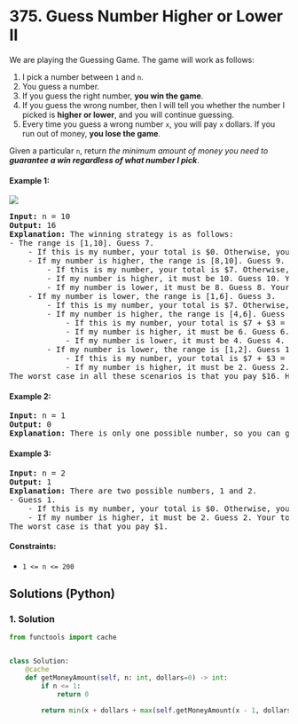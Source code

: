 # 375. Guess Number Higher or Lower II
We are playing the Guessing Game. The game will work as follows:
1. I pick a number between `1` and `n`.
2. You guess a number.
3. If you guess the right number, **you win the game**.
4. If you guess the wrong number, then I will tell you whether the number I picked is **higher or lower**, and you will continue guessing.
5. Every time you guess a wrong number `x`, you will pay `x` dollars. If you run out of money, **you lose the game**.

Given a particular `n`, return *the minimum amount of money you need to **guarantee a win regardless of what number I pick***.

#### Example 1:
![](https://assets.leetcode.com/uploads/2020/09/10/graph.png)
<pre>
<strong>Input:</strong> n = 10
<strong>Output:</strong> 16
<strong>Explanation:</strong> The winning strategy is as follows:
- The range is [1,10]. Guess 7.
    - If this is my number, your total is $0. Otherwise, you pay $7.
    - If my number is higher, the range is [8,10]. Guess 9.
        - If this is my number, your total is $7. Otherwise, you pay $9.
        - If my number is higher, it must be 10. Guess 10. Your total is $7 + $9 = $16.
        - If my number is lower, it must be 8. Guess 8. Your total is $7 + $9 = $16.
    - If my number is lower, the range is [1,6]. Guess 3.
        - If this is my number, your total is $7. Otherwise, you pay $3.
        - If my number is higher, the range is [4,6]. Guess 5.
            - If this is my number, your total is $7 + $3 = $10. Otherwise, you pay $5.
            - If my number is higher, it must be 6. Guess 6. Your total is $7 + $3 + $5 = $15.
            - If my number is lower, it must be 4. Guess 4. Your total is $7 + $3 + $5 = $15.
        - If my number is lower, the range is [1,2]. Guess 1.
            - If this is my number, your total is $7 + $3 = $10. Otherwise, you pay $1.
            - If my number is higher, it must be 2. Guess 2. Your total is $7 + $3 + $1 = $11.
The worst case in all these scenarios is that you pay $16. Hence, you only need $16 to guarantee a win.
</pre>

#### Example 2:
<pre>
<strong>Input:</strong> n = 1
<strong>Output:</strong> 0
<strong>Explanation:</strong> There is only one possible number, so you can guess 1 and not have to pay anything.
</pre>

#### Example 3:
<pre>
<strong>Input:</strong> n = 2
<strong>Output:</strong> 1
<strong>Explanation:</strong> There are two possible numbers, 1 and 2.
- Guess 1.
    - If this is my number, your total is $0. Otherwise, you pay $1.
    - If my number is higher, it must be 2. Guess 2. Your total is $1.
The worst case is that you pay $1.
</pre>

#### Constraints:
* `1 <= n <= 200`

## Solutions (Python)

### 1. Solution
```Python
from functools import cache


class Solution:
    @cache
    def getMoneyAmount(self, n: int, dollars=0) -> int:
        if n <= 1:
            return 0

        return min(x + dollars + max(self.getMoneyAmount(x - 1, dollars), self.getMoneyAmount(n - x, dollars + x)) for x in range(1, n + 1))
```
